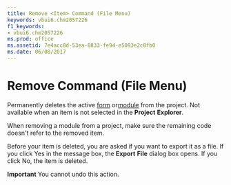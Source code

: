 ```yaml
---
title: Remove <Item> Command (File Menu)
keywords: vbui6.chm2057226
f1_keywords:
- vbui6.chm2057226
ms.prod: office
ms.assetid: 7e4acc8d-53ea-8833-fe94-e5093e2c8fb0
ms.date: 06/08/2017
---
```



# Remove <Item> Command (File Menu)

Permanently deletes the active [form](vbe-glossary.md) or[module](vbe-glossary.md) from the project. Not available when an item is not selected in the **Project** **Explorer**.

When removing a module from a project, make sure the remaining code doesn't refer to the removed item.

Before your item is deleted, you are asked if you want to export it as a file. If you click Yes in the message box, the **Export** **File** dialog box opens. If you click No, the item is deleted.



 **Important**  You cannot undo this action.



